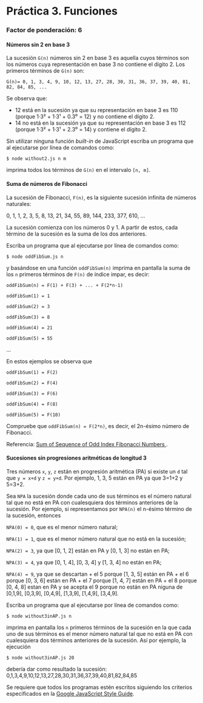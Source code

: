 # Práctica 3. Funciones
### Factor de ponderación: 6

#### Números sin 2 en base 3
La sucesión `G(n)` números sin 2 en base 3 es aquella cuyos términos son los números cuya representación en base 3 no contiene el dígito 2.
Los primeros términos de `G(n)` son:

`G(n)= 0, 1, 3, 4, 9, 10, 12, 13, 27, 28, 30, 31, 36, 37, 39, 40, 81, 82, 84, 85, ...`

Se observa que:
* 12 está en la sucesión ya que su representación en base 3 es 110 (porque 1·3² + 1·3¹ + 0.3⁰ = 12) y no contiene el dígito 2.
* 14 no está en la sucesión ya que su representación en base 3 es 112 (porque 1·3² + 1·3¹ + 2.3⁰ = 14) y contiene el dígito 2.

Sin utilizar ninguna función _built-in_ de JavaScript escriba un programa que al ejecutarse por línea de comandos como:

`$ node without2.js n m`

imprima todos los términos de `G(n)` en el intervalo `[n, m]`.

#### Suma de números de Fibonacci
La sucesión de Fibonacci, `F(n)`, es la siguiente sucesión infinita de números naturales:

   0, 1, 1, 2, 3, 5, 8, 13, 21, 34, 55, 89, 144, 233, 377, 610, ...

La sucesión comienza con los números 0 y 1. A partir de estos, cada término de la sucesión es la suma de los dos anteriores.

Escriba un programa que al ejecutarse por línea de comandos como:

`$ node oddFibSum.js n`

y basándose en una función `oddFibSum(n)` imprima en pantalla la suma de los `n` primeros términos de `F(n)` de índice impar, es decir:

`oddFibSum(n) = F(1) + F(3) + ... + F(2*n-1)`

`oddFibSum(1) = 1`

`oddFibSum(2) = 3`

`oddFibSum(3) = 8`

`oddFibSum(4) = 21`

`oddFibSum(5) = 55`

...

En estos ejemplos se observa que

`oddFibSum(1) = F(2)`

`oddFibSum(2) = F(4)`

`oddFibSum(3) = F(6)`

`oddFibSum(4) = F(8)`

`oddFibSum(5) = F(10)`

Compruebe que `oddFibSum(n) = F(2*n)`, es decir, el 2n-ésimo número de Fibonacci.

Referencia: [Sum of Sequence of Odd Index Fibonacci Numbers
][1].

#### Sucesiones sin progresiones aritméticas de longitud 3
Tres números `x`, `y`, `z` están en progresión aritmética (PA) si existe un `d` tal que `y = x+d` y `z = y+d`. Por ejemplo, 1, 3, 5 están en PA ya que 3=1+2 y 5=3+2.

Sea `NPA` la sucesión donde cada uno de sus términos es el número natural tal que no está en PA con cualesquiera dos términos anteriores de la sucesión. Por ejemplo, si representamos por `NPA(n)` el n-ésimo término de la sucesión, entonces

`NPA(0) = 0`, que es el menor número natural;

`NPA(1) = 1`, que es el menor número natural que no está en la sucesión;

`NPA(2) = 3`, ya que [0, 1, 2] están en PA y [0, 1, 3] no están en PA;

`NPA(3) = 4`, ya que [0, 1, 4], [0, 3, 4] y [1, 3, 4] no están en PA;

`NPA(4) = 9`, ya que se descartan
          + el 5 porque [1, 3, 5] están en PA
          + el 6 porque [0, 3, 6] están en PA
          + el 7 porque [1, 4, 7] están en PA
          + el 8 porque [0, 4, 8] estan en PA
          y se acepta el 9 porque no están en PA niguna de [0,1,9],
          [0,3,9], [0,4,9], [1,3,9], [1,4,9], [3,4,9].

Escriba un programa que al ejecutarse por línea de comandos como:

`$ node without3inAP.js n`

imprima en pantalla los `n` primeros términos de la sucesión en la que cada uno de sus términos es el menor número natural tal que no está en PA con cualesquiera dos términos anteriores de la sucesión.
Así por ejemplo, la ejecución

`$ node without3inAP.js 20`

debería dar como resultado la sucesión: 0,1,3,4,9,10,12,13,27,28,30,31,36,37,39,40,81,82,84,85

Se requiere que todos los programas estén escritos siguiendo los criterios especificados en la [Google JavaScript Style Guide][2].

[1]: https://proofwiki.org/wiki/Sum_of_Sequence_of_Odd_Index_Fibonacci_Numbers "Sum of Sequence of Odd Index Fibonacci Numbers"

[2]: https://google.github.io/styleguide/jsguide.html "Google JavaScript Style Guide"
